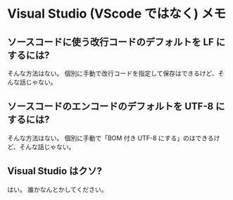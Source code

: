 # Visual Studio (VScode ではなく) メモ

## ソースコードに使う改行コードのデフォルトを LF にするには?

そんな方法はない。
個別に手動で改行コードを指定して保存はできるけど、そんな話じゃない。

## ソースコードのエンコードのデフォルトを UTF-8 にするには?

そんな方法はない。
個別に手動で「BOM 付き UTF-8 にする」のはできるけど、そんな話じゃない。

## Visual Studio はクソ?

はい。
誰かなんとかしてください。
